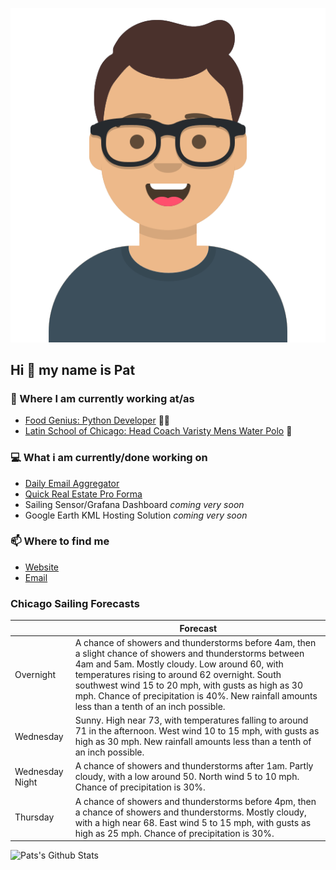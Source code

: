 [![Social banner for p-j-falconer](https://raw.githubusercontent.com/P-J-FALCONER/P-J-FALCONER/master/assets/avataaars.svg)](https://patfalconer.com/)
## Hi :wave: my name is Pat

### 💼 Where I am currently working at/as
- [Food Genius: Python Developer](https://getfoodgenius.com/) 🍔🐍
- [Latin School of Chicago: Head Coach Varisty Mens Water Polo](https://www.latinschool.org/) 🤽


### 💻 What i am currently/done working on
 - [Daily Email Aggregator](https://github.com/P-J-FALCONER/dott_daily_mail)
 - [Quick Real Estate Pro Forma](https://github.com/P-J-FALCONER/henry)
 - Sailing Sensor/Grafana Dashboard *coming very soon*
 - Google Earth KML Hosting Solution *coming very soon*

### 📫 Where to find me
 - [Website](https://patfalconer.com/)
 - [Email](mailto:patrick.j.falconer@gmail.com)


### Chicago Sailing Forecasts
|   | Forecast  |
|---|---|
| Overnight | A chance of showers and thunderstorms before 4am, then a slight chance of showers and thunderstorms between 4am and 5am. Mostly cloudy. Low around 60, with temperatures rising to around 62 overnight. South southwest wind 15 to 20 mph, with gusts as high as 30 mph. Chance of precipitation is 40%. New rainfall amounts less than a tenth of an inch possible. |
| Wednesday | Sunny. High near 73, with temperatures falling to around 71 in the afternoon. West wind 10 to 15 mph, with gusts as high as 30 mph. New rainfall amounts less than a tenth of an inch possible. |
| Wednesday Night | A chance of showers and thunderstorms after 1am. Partly cloudy, with a low around 50. North wind 5 to 10 mph. Chance of precipitation is 30%. |
| Thursday | A chance of showers and thunderstorms before 4pm, then a chance of showers and thunderstorms. Mostly cloudy, with a high near 68. East wind 5 to 15 mph, with gusts as high as 25 mph. Chance of precipitation is 30%. |

![Pats's Github Stats](https://github-readme-stats.vercel.app/api?username=p-j-falconer&show_icons=true&theme=radical)
